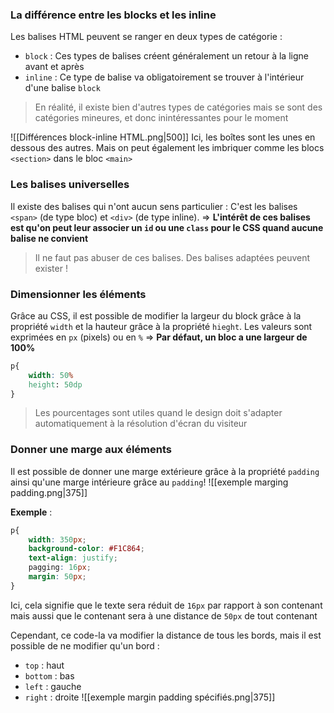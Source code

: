 ### La différence entre les blocks et les inline
Les balises HTML peuvent se ranger en deux types de catégorie :
- `block` : Ces types de balises créent généralement un retour à la ligne avant et après
- `inline` : Ce type de balise va obligatoirement se trouver à l'intérieur d'une balise `block`
> En réalité, il existe bien d'autres types de catégories mais se sont des catégories mineures, et donc inintéressantes pour le moment

![[Différences block-inline HTML.png|500]]
Ici, les boîtes sont les unes en dessous des autres. Mais on peut également les imbriquer comme les blocs `<section>` dans le bloc `<main>`

### Les balises universelles
Il existe des balises qui n'ont aucun sens particulier : C'est les balises `<span>` (de type bloc) et `<div>` (de type inline).
⇒ **L'intérêt de ces balises est qu'on peut leur associer un `id` ou  une `class` pour le CSS quand aucune balise ne convient**
> Il ne faut pas abuser de ces balises. Des balises adaptées peuvent exister !

### Dimensionner les éléments
Grâce au CSS, il est possible de modifier la largeur du block grâce à la propriété `width` et la hauteur grâce à la propriété `hieght`. Les valeurs sont exprimées en `px` (pixels) ou en `%`
⇒ **Par défaut, un bloc a une largeur de 100%**
```css
p{
	width: 50%
	height: 50dp
}
```
> Les pourcentages sont utiles quand le design doit s'adapter automatiquement à la résolution d'écran du visiteur


### Donner une marge aux éléments
Il est possible de donner une marge extérieure grâce à la propriété `padding` ainsi qu'une marge intérieure grâce au `padding`!
![[exemple marging padding.png|375]]

**Exemple** :
```css
p{
	width: 350px;
	background-color: #F1C864;
	text-align: justify;
	pagging: 16px;
	margin: 50px;
}
```
Ici, cela signifie que le texte sera réduit de `16px` par rapport à son contenant mais aussi que le contenant sera à une distance de `50px` de tout contenant

Cependant, ce code-la va modifier la distance de tous les bords, mais il est possible de ne modifier qu'un bord :
- `top` : haut
- `bottom` : bas
- `left` : gauche
- `right` : droite
![[exemple margin padding  spécifiés.png|375]]
